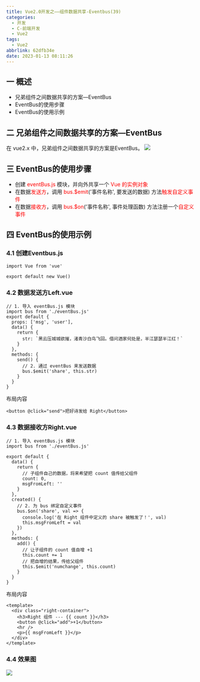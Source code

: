 ```yaml
---
title: Vue2.0开发之——组件数据共享-Eventbus(39)
categories:
  - 开发
  - C-前端开发
  - Vue2
tags:
  - Vue2
abbrlink: 62dfb34e
date: 2023-01-13 08:11:26
---
```

## 一 概述

* 兄弟组件之间数据共享的方案—EventBus
* EventBus的使用步骤
* EventBus的使用示例

<!--more-->

## 二 兄弟组件之间数据共享的方案—EventBus

在 vue2.x 中，兄弟组件之间数据共享的方案是EventBus。
![][1]

## 三 EventBus的使用步骤

*  创建 <font color=red>eventBus.js</font> 模块，并向外共享一个 <font color=red>Vue 的实例对象</font>
* 在数据<font color=red>发送方</font>，调用 <font color=red>bus.$emit</font>('事件名称', 要发送的数据) 方法<font color=red>触发自定义事件</font>
* 在数据<font color=red>接收方</font>，调用 <font color=red>bus.$on</font>('事件名称', 事件处理函数) 方法注册一个<font color=red>自定义事件</font>

## 四 EventBus的使用示例

### 4.1 创建Eventbus.js

```
import Vue from 'vue'

export default new Vue()
```

### 4.2 数据发送方Left.vue

```
// 1. 导入 eventBus.js 模块
import bus from './eventBus.js'
export default {
  props: ['msg', 'user'],
  data() {
    return {
      str: `黑云压城城欲摧，渚青沙白鸟飞回。借问酒家何处是，半江瑟瑟半江红！`
    }
  },
  methods: {
    send() {
      // 2. 通过 eventBus 来发送数据
      bus.$emit('share', this.str)
    }
  }
}
```

布局内容

```
<button @click="send">把好诗发给 Right</button>
```

### 4.3 数据接收方Right.vue

```
// 1. 导入 eventBus.js 模块
import bus from './eventBus.js'

export default {
  data() {
    return {
      // 子组件自己的数据，将来希望把 count 值传给父组件
      count: 0,
      msgFromLeft: ''
    }
  },
  created() {
    // 2. 为 bus 绑定自定义事件
    bus.$on('share', val => {
      console.log('在 Right 组件中定义的 share 被触发了！', val)
      this.msgFromLeft = val
    })
  },
  methods: {
    add() {
      // 让子组件的 count 值自增 +1
      this.count += 1
      // 把自增的结果，传给父组件
      this.$emit('numchange', this.count)
    }
  }
}
```

布局内容

```
<template>
  <div class="right-container">
    <h3>Right 组件 --- {{ count }}</h3>
    <button @click="add">+1</button>
    <hr />
    <p>{{ msgFromLeft }}</p>
  </div>
</template>
```

### 4.4 效果图
![][2]



[1]:https://raw.githubusercontent.com/PGzxc/CDN/master/blog-vue/vue02-39-relates-components-eventbus.png
[2]:https://raw.githubusercontent.com/PGzxc/CDN/master/blog-vue/vue02-39-relates-eventbus-sample.gif